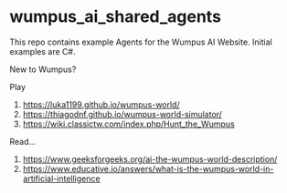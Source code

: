 # wumpus_ai_shared_agents

This repo contains example Agents for the Wumpus AI Website.   Initial examples are C#.  

New to Wumpus?  

Play
1)  https://luka1199.github.io/wumpus-world/
2)  https://thiagodnf.github.io/wumpus-world-simulator/
3)  https://wiki.classictw.com/index.php/Hunt_the_Wumpus

Read...
1)  https://www.geeksforgeeks.org/ai-the-wumpus-world-description/
2)  https://www.educative.io/answers/what-is-the-wumpus-world-in-artificial-intelligence
